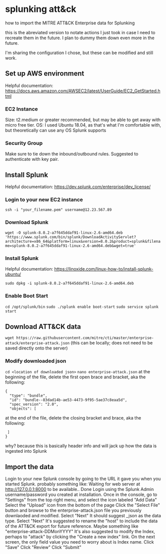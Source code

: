 # splunking att&ck
how to import the MITRE ATT&amp;CK Enterprise data for Splunking

this is the abreviated version to notate actions I just took in case I need to recreate them in the future. I plan to dummy them down even more in the future.

I'm sharing the configuration I chose, but these can be modified and still work. 

## Set up AWS environment
Helpful documentation: https://docs.aws.amazon.com/AWSEC2/latest/UserGuide/EC2_GetStarted.html
### EC2 Instance
Size: t2.medium or greater recommended, but may be able to get away with micro free tier.
OS: I used Ubuntu 18.04, as that's what I'm comfortable with, but theoretically can use any OS Splunk supports

### Security Group
Make sure to tie down the inbound/outbound rules. Suggested to authenticate with key pair.

## Install Splunk
Helpful documentation: https://dev.splunk.com/enterprise/dev_license/
### Login to your new EC2 instance
`ssh -i "your_filename.pem" username@12.23.567.89`

### Download Splunk
`wget -O splunk-8.0.2-a7f645ddaf91-linux-2.6-amd64.deb 'https://www.splunk.com/bin/splunk/DownloadActivityServlet?architecture=x86_64&platform=linux&version=8.0.2&product=splunk&filename=splunk-8.0.2-a7f645ddaf91-linux-2.6-amd64.deb&wget=true'`

### Install Splunk
Helpful documentation: https://linoxide.com/linux-how-to/install-splunk-ubuntu/

`sudo dpkg -i splunk-8.0.2-a7f645ddaf91-linux-2.6-amd64.deb`
 
### Enable Boot Start
`cd /opt/splunk/bin`
`sudo ./splunk enable boot-start`
`sudo service splunk start`
<agree to things>

## Download ATT&CK data
`wget https://raw.githubusercontent.com/mitre/cti/master/enterprise-attack/enterprise-attack.json`
(this can be locally; does not need to be saved directly onto the server)

### Modify downloaded json
`cd <location of downloaded json>`
`nano enterprise-attack.json`
at the beginning of the file, delete the first open brace and bracket, aka the following:
  ```
 {
    "type": "bundle",
    "id": "bundle--83dad14b-ae53-4473-9f95-5ae37c8eaa5d",
    "spec_version": "2.0",
    "objects": [
 ```
 at the end of the file, delete the closing bracket and brace, aka the following:
```
 ]
}
 ```
why? because this is basically header info and will jack up how the data is ingested into Splunk
  
## Import the data
Login to your new Splunk console by going to the URL it gave you when you started Splunk. probably something like:
Waiting for web server at http://127.0.0.1:8000 to be available.. Done
Login using the Splunk Admin username/password you created at installation.
Once in the console, go to "Settings" from the top right menu, and select the icon labeled "Add Data"
Select the "Upload" icon from the bottom of the page
Click the "Select File" button and browse to the enterprise-attack.json file you previously downlaoded and modified.
Select "Next"
It should suggest \_json as the data type. Select "Next"
It's suggested to rename the "host" to include the data of the ATT&CK export for future reference. Maybe something like "enterprise-attack-DDMonYYYY"
It's also suggested to modify the Index, perhaps to "attack" by clicking the "Create a new index" link. On the next screen, the only field value you need to worry about is Index name. Click "Save"
Click "Review"
Click "Submit"



  
